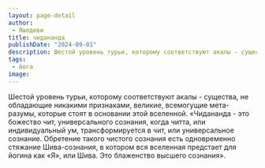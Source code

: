 ```yaml
---
layout: page-detail
author:
 - Яшодеви
title: чидананда
publishDate: "2024-09-01"
description: Шестой уровень турьи, которому соответствуют акалы - существа, не обладающие никакими признаками, великие, всемогущие мета-разумы, которые стоят в основании этой вселенной.
tags:
 - йога
image: 
---
```


Шестой уровень турьи, которому соответствуют акалы - существа, не обладающие никакими признаками, великие, всемогущие мета-разумы, которые стоят в основании этой вселенной.
 «Чидананда - это божество чит, универсального сознания, когда читта, или индивидуальный ум, трансформируется в чит, или универсальное сознание. Обретение такого чистого сознания есть одновременно стяжание Шива-сознания, в котором вся вселенная предстает для йогина как «Я», или Шива. Это блаженство высшего сознания».

